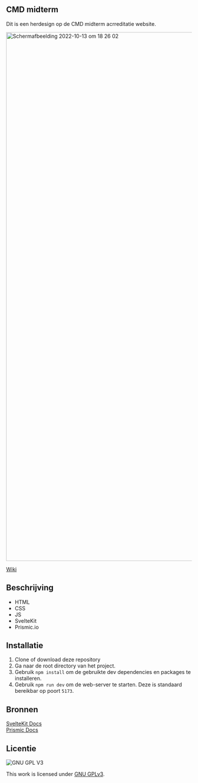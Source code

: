 ## CMD midterm

Dit is een herdesign op de CMD midterm acrreditatie website.

<img width="1436" alt="Schermafbeelding 2022-10-13 om 18 26 02" src="https://user-images.githubusercontent.com/90189750/195652668-efcf0c6a-6fa2-4674-a416-64138cd0e993.png">




[Wiki](https://github.com/SCNMC/lose-your-head-the-client-case/wiki)
## Beschrijving

* HTML
* CSS
* JS
* SvelteKit
* Prismic.io

## Installatie

1. Clone of download deze repository
2. Ga naar de root directory van het project.
3. Gebruik `npm install` om de gebruikte dev dependencies en packages te installeren.
4. Gebruik `npm run dev` om de web-server te starten. Deze is standaard bereikbar op poort `5173`.

## Bronnen

[SvelteKit Docs](https://kit.svelte.dev/docs/introduction)
<br>
[Prismic Docs](https://prismic.io/docs/technologies/svelte)





## Licentie

![GNU GPL V3](https://www.gnu.org/graphics/gplv3-127x51.png)

This work is licensed under [GNU GPLv3](./LICENSE).
